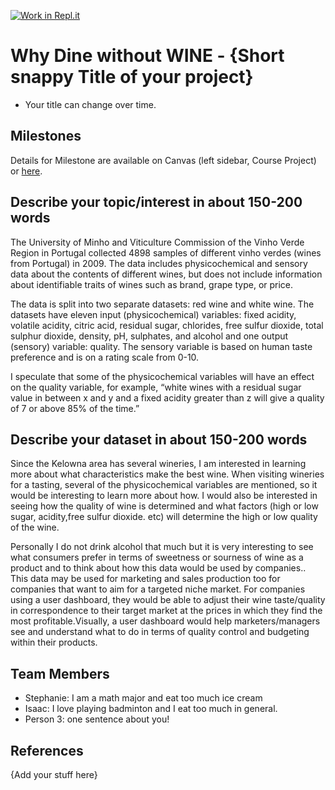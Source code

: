 [![Work in Repl.it](https://classroom.github.com/assets/work-in-replit-14baed9a392b3a25080506f3b7b6d57f295ec2978f6f33ec97e36a161684cbe9.svg)](https://classroom.github.com/online_ide?assignment_repo_id=311654&assignment_repo_type=GroupAssignmentRepo)
# Why Dine without WINE - {Short snappy Title of your project}

- Your title can change over time.

## Milestones

Details for Milestone are available on Canvas (left sidebar, Course Project) or [here](https://firas.moosvi.com/courses/data301/project/milestone01.html).

## Describe your topic/interest in about 150-200 words
The University of Minho and Viticulture Commission of the Vinho Verde Region in Portugal collected 4898 samples of different vinho verdes (wines from Portugal) in 2009. The data includes physicochemical and sensory data about the contents of different wines, but does not include information about identifiable traits of wines such as brand, grape type, or price. 
 
The data is split into two separate datasets: red wine and white wine. The datasets have eleven input (physicochemical) variables: fixed acidity, volatile acidity, citric acid, residual sugar, chlorides, free sulfur dioxide, total sulphur dioxide, density, pH, sulphates, and alcohol and one output (sensory) variable: quality. The sensory variable is based on human taste preference and is on a rating scale from 0-10. 
 
I speculate that some of the physicochemical variables will have an effect on the quality variable, for example, “white wines with a residual sugar value in between x and y and a fixed acidity greater than z will give a quality of 7 or above 85% of the time.”


## Describe your dataset in about 150-200 words

Since the Kelowna area has several wineries, I am interested in learning more about what characteristics make the best wine. When visiting wineries for a tasting, several of the physicochemical variables are mentioned, so it would be interesting to learn more about how. I would also be interested in seeing how the quality of wine is determined and what factors (high or low sugar, acidity,free sulfur dioxide. etc) will determine the high or low quality of the wine.  

Personally I do not drink alcohol that much but it is very interesting to see what consumers prefer in terms of sweetness or sourness of wine as a product and to think about how this data would be used by companies.. This data may be used for marketing and sales production too for companies that want to aim for a targeted niche market. For companies using a user dashboard, they would be able to adjust their wine taste/quality in correspondence to their target market at the prices in which they find the most profitable.Visually, a user dashboard would help marketers/managers see and understand what to do in terms of quality control and budgeting within their products.


## Team Members

- Stephanie: I am a math major and eat too much ice cream
- Isaac: I love playing badminton and I eat too much in general. 
- Person 3: one sentence about you!

## References

{Add your stuff here}
